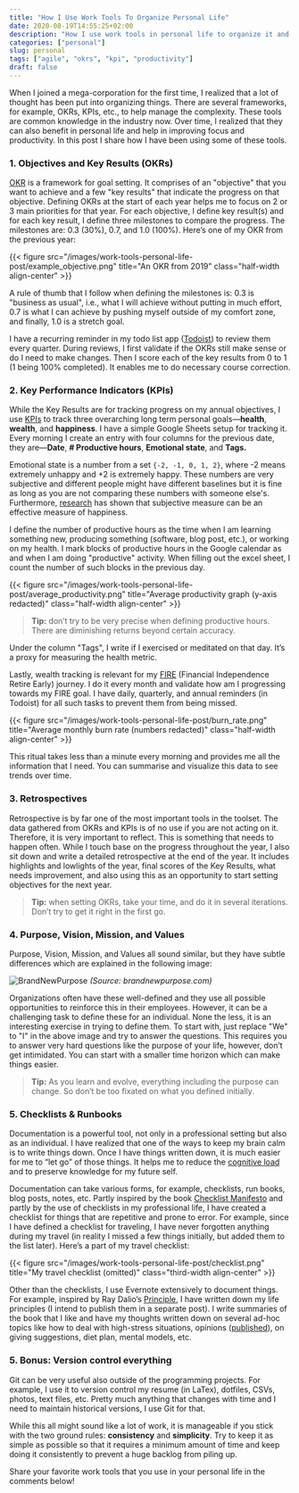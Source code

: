 ```yaml
---
title: "How I Use Work Tools To Organize Personal Life"
date: 2020-08-19T14:55:25+02:00
description: "How I use work tools in personal life to organize it and improve my productivity."
categories: ["personal"]
slug: personal
tags: ["agile", "okrs", "kpi", "productivity"]
draft: false
---
```


When I joined a mega-corporation for the first time, I realized that a lot of thought has been put into organizing things. There are several frameworks, for example, OKRs, KPIs, etc., to help manage the complexity. These tools are common knowledge in the industry now. Over time, I realized that they can also benefit in personal life and help in improving focus and productivity. In this post I share how I have been using some of these tools.

### 1. Objectives and Key Results (OKRs)

[OKR](https://felipecastro.com/en/okr/what-is-okr/) is a framework for goal setting. It comprises of an "objective" that you want to achieve and a few "key results" that indicate the progress on that objective. Defining OKRs at the start of each year helps me to focus on 2 or 3 main priorities for that year. For each objective, I define key result(s) and for each key result, I define three milestones to compare the progress. The milestones are: 0.3 (30%), 0.7, and 1.0 (100%). Here’s one of my OKR from the previous year:

{{< figure src="/images/work-tools-personal-life-post/example_objective.png" title="An OKR from 2019" class="half-width align-center" >}}

A rule of thumb that I follow when defining the milestones is: 0.3 is "business as usual", i.e., what I will achieve without putting in much effort, 0.7 is what I can achieve by pushing myself outside of my comfort zone, and finally, 1.0 is a stretch goal.

I have a recurring reminder in my todo list app ([Todoist](https://todoist.com/)) to review them every quarter. During reviews, I first validate if the OKRs still make sense or do I need to make changes. Then I score each of the key results from 0 to 1 (1 being 100% completed). It enables me to do necessary course correction.

### 2. Key Performance Indicators (KPIs)

While the Key Results are for tracking progress on my annual objectives, I use [KPIs](https://www.klipfolio.com/resources/articles/what-is-a-key-performance-indicator) to track three overarching long term personal goals––**health**, **wealth**, and **happiness**. I have a simple Google Sheets setup for tracking it. Every morning I create an entry with four columns for the previous date, they are––**Date**, **# Productive hours**, **Emotional state**, and **Tags.**

Emotional state is a number from a set `{-2, -1, 0, 1, 2}`, where -2 means extremely unhappy and +2 is extremely happy. These numbers are very subjective and different people might have different baselines but it is fine as long as you are not comparing these numbers with someone else's. Furthermore, [research](https://www.nap.edu/catalog/18548/subjective-well-being-measuring-happiness-suffering-and-other-dimensions-of) has shown that subjective measure can be an effective measure of happiness.

I define the number of productive hours as the time when I am learning something new, producing something (software, blog post, etc.), or working on my health. I mark blocks of productive hours in the Google calendar as and when I am doing "productive" activity. When filling out the excel sheet, I count the number of such blocks in the previous day.

{{< figure src="/images/work-tools-personal-life-post/average_productivity.png" title="Average productivity graph (y-axis redacted)" class="half-width align-center" >}}

> **Tip:** don’t try to be very precise when defining productive hours. There are diminishing returns beyond certain accuracy.

Under the column "Tags", I write if I exercised or meditated on that day. It’s a proxy for measuring the health metric.

Lastly, wealth tracking is relevant for my [FIRE](https://www.investopedia.com/terms/f/financial-independence-retire-early-fire.asp) (Financial Independence Retire Early) journey. I do it every month and validate how am I progressing towards my FIRE goal. I have daily, quarterly, and annual reminders (in Todoist) for all such tasks to prevent them from being missed.

{{< figure src="/images/work-tools-personal-life-post/burn_rate.png" title="Average monthly burn rate (numbers redacted)" class="half-width align-center" >}}

This ritual takes less than a minute every morning and provides me all the information that I need. You can summarise and visualize this data to see trends over time.

### 3. Retrospectives

Retrospective is by far one of the most important tools in the toolset. The data gathered from OKRs and KPIs is of no use if you are not acting on it. Therefore, it is very important to reflect. This is something that needs to happen often. While I touch base on the progress throughout the year, I also sit down and write a detailed retrospective at the end of the year. It includes highlights and lowlights of the year, final scores of the Key Results, what needs improvement, and also using this as an opportunity to start setting objectives for the next year.

> **Tip:** when setting OKRs, take your time, and do it in several iterations. Don’t try to get it right in the first go.

### 4. Purpose, Vision, Mission, and Values

Purpose, Vision, Mission, and Values all sound similar, but they have subtle differences which are explained in the following image:

![BrandNewPurpose](/images/work-tools-personal-life-post/purpose.png)
*(Source: brandnewpurpose.com)*

Organizations often have these well-defined and they use all possible opportunities to reinforce this in their employees. However, it can be a challenging task to define these for an individual. None the less, it is an interesting exercise in trying to define them. To start with, just replace "We" to "I" in the above image and try to answer the questions. This requires you to answer very hard questions like the purpose of your life, however, don’t get intimidated. You can start with a smaller time horizon which can make things easier.

> **Tip:** As you learn and evolve, everything including the purpose can change. So don’t be too fixated on what you defined initially.


### 5. Checklists & Runbooks

Documentation is a powerful tool, not only in a professional setting but also as an individual. I have realized that one of the ways to keep my brain calm is to write things down. Once I have things written down, it is much easier for me to “let go” of those things. It helps me to reduce the [cognitive load](https://www.mindtools.com/pages/article/cognitive-load-theory.htm) and to preserve knowledge for my future self.

Documentation can take various forms, for example, checklists, run books, blog posts, notes, etc. Partly inspired by the book [Checklist Manifesto](https://www.goodreads.com/book/show/6667514-the-checklist-manifesto) and partly by the use of checklists in my professional life, I have created a checklist for things that are repetitive and prone to error. For example, since I have defined a checklist for traveling, I have never forgotten anything during my travel (in reality I missed a few things initially, but added them to the list later). Here’s a part of my travel checklist:


{{< figure src="/images/work-tools-personal-life-post/checklist.png" title="My travel checklist (omitted)" class="third-width align-center" >}}

Other than the checklists, I use Evernote extensively to document things. For example, inspired by Ray Dalio’s [Principle](https://www.goodreads.com/book/show/34536488-principles), I have written down my life principles (I intend to publish them in a separate post). I write summaries of the book that I like and have my thoughts written down on several ad-hoc topics like how to deal with high-stress situations, opinions ([published](https://shivamdixit.com/management/opinions/)), on giving suggestions, diet plan, mental models, etc.

### 5. Bonus: Version control everything

Git can be very useful also outside of the programming projects. For example, I use it to version control my resume (in LaTex), dotfiles, CSVs, photos, text files, etc. Pretty much anything that changes with time and I need to maintain historical versions, I use Git for that.

While this all might sound like a lot of work, it is manageable if you stick with the two ground rules: **consistency** and **simplicity**. Try to keep it as simple as possible so that it requires a minimum amount of time and keep doing it consistently to prevent a huge backlog from piling up.

Share your favorite work tools that you use in your personal life in the comments below!
